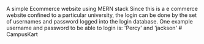 A simple Ecommerce website using MERN stack
Since this is a e commerce website confined to a particular university, the login can be done by the set of usernames and password logged into the login database. One example username and password to be able to login is: 'Percy' and 'jackson'
#   C a m p u s K a r t  
 